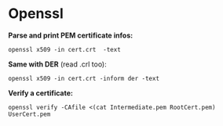 # Openssl

**Parse and print PEM certificate infos:**
```
openssl x509 -in cert.crt  -text
```

**Same with DER** (read .crl too):
```
openssl x509 -in cert.crt -inform der -text
```

**Verify a certificate:**
```
openssl verify -CAfile <(cat Intermediate.pem RootCert.pem) UserCert.pem
```
